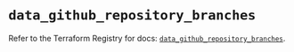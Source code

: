 # `data_github_repository_branches`

Refer to the Terraform Registry for docs: [`data_github_repository_branches`](https://registry.terraform.io/providers/integrations/github/5.44.0/docs/data-sources/repository_branches).

